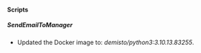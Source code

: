 
#### Scripts
##### SendEmailToManager
- Updated the Docker image to: *demisto/python3:3.10.13.83255*.